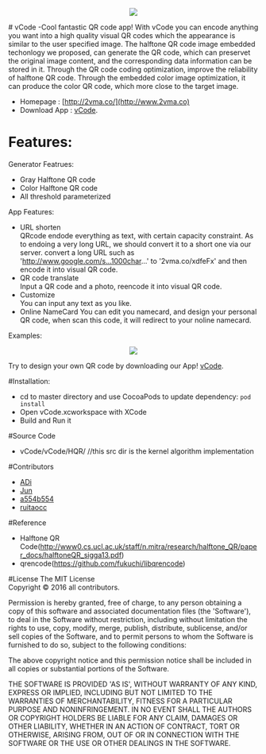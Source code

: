 <p align="center"><img src='https://github.com/ruitaocc/vCode/blob/master/vCode/2vma.png'></p>
# vCode -Cool fantastic QR code app!
With vCode you can encode anything you want into a high quality visual QR codes which the appearance is similar to the user specified image.  
The halftone QR code image embedded techonlogy we proposed, can generate the QR code, which can preservet the original image content, and the corresponding data information can be stored in it. Through the QR code coding optimization, improve the reliability of halftone QR code. Through the embedded color image optimization, it can produce the color QR code, which more close to the target image.

* Homepage : [http://2vma.co/](http://www.2vma.co)
* Download App : [vCode](https://itunes.apple.com/app/id987220213).   

# Features:
Generator Featrues:  

* Gray Halftone QR code  
* Color Halftone QR code  
* All threshold parameterized  

App Features:   

* URL shorten  
QRcode endode everything as text, with certain capacity constraint. As to endoing a very long URL, we should convert it to a short one via our server. convert a long URL such as 'http://www.google.com/s...1000char...' to '2vma.co/xdfeFx' and then encode it into visual QR code.
* QR code translate  
Input a QR code and a photo, reencode it into visual QR code.
* Customize  
You can input any text as you like.
* Online NameCard
You can edit you namecard, and design your personal QR code, when scan this code, it will redirect to your noline namecard.

Examples:
<p align="center"><img src='https://avatars0.githubusercontent.com/u/2412183'></p>


Try to design your own QR code by downloading our App! [vCode](https://itunes.apple.com/app/id987220213).  


#Installation:
* cd to master directory and use CocoaPods to update dependency: `pod install`  
* Open vCode.xcworkspace with XCode
* Build and Run it  

#Source Code
* vCode/vCode/HQR/    //this src dir is the kernel algorithm implementation

#Contributors
* [ADi](https://github.com/chuigeng)  
* [Jun](https://github.com/jiajunlo)
* [a554b554](https://github.com/a554b554)  
* [ruitaocc](https://github.com/ruitaocc/)

#Reference
* Halftone QR Code(http://www0.cs.ucl.ac.uk/staff/n.mitra/research/halftone_QR/paper_docs/halftoneQR_sigga13.pdf)
* qrencode(https://github.com/fukuchi/libqrencode)

#License
The MIT License  
Copyright © 2016 all contributors.  

Permission is hereby granted, free of charge, to any person obtaining a copy of this software and associated documentation files (the 'Software'), to deal in the Software without restriction, including without limitation the rights to use, copy, modify, merge, publish, distribute, sublicense, and/or sell copies of the Software, and to permit persons to whom the Software is furnished to do so, subject to the following conditions:

The above copyright notice and this permission notice shall be included in all copies or substantial portions of the Software.

THE SOFTWARE IS PROVIDED 'AS IS', WITHOUT WARRANTY OF ANY KIND, EXPRESS OR IMPLIED, INCLUDING BUT NOT LIMITED TO THE WARRANTIES OF MERCHANTABILITY, FITNESS FOR A PARTICULAR PURPOSE AND NONINFRINGEMENT. IN NO EVENT SHALL THE AUTHORS OR COPYRIGHT HOLDERS BE LIABLE FOR ANY CLAIM, DAMAGES OR OTHER LIABILITY, WHETHER IN AN ACTION OF CONTRACT, TORT OR OTHERWISE, ARISING FROM, OUT OF OR IN CONNECTION WITH THE SOFTWARE OR THE USE OR OTHER DEALINGS IN THE SOFTWARE.
